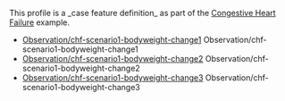This profile is a \_case feature definition\_ as part of the [Congestive Heart Failure](examples-chf.html) example.

*   [Observation/chf-scenario1-bodyweight-change1](Observation-chf-scenario1-bodyweight-change1-observation.html) Observation/chf-scenario1-bodyweight-change1
*   [Observation/chf-scenario1-bodyweight-change2](Observation-chf-scenario1-bodyweight-change2-observation.html) Observation/chf-scenario1-bodyweight-change2
*   [Observation/chf-scenario1-bodyweight-change3](Observation-chf-scenario1-bodyweight-change3-observation.html) Observation/chf-scenario1-bodyweight-change3